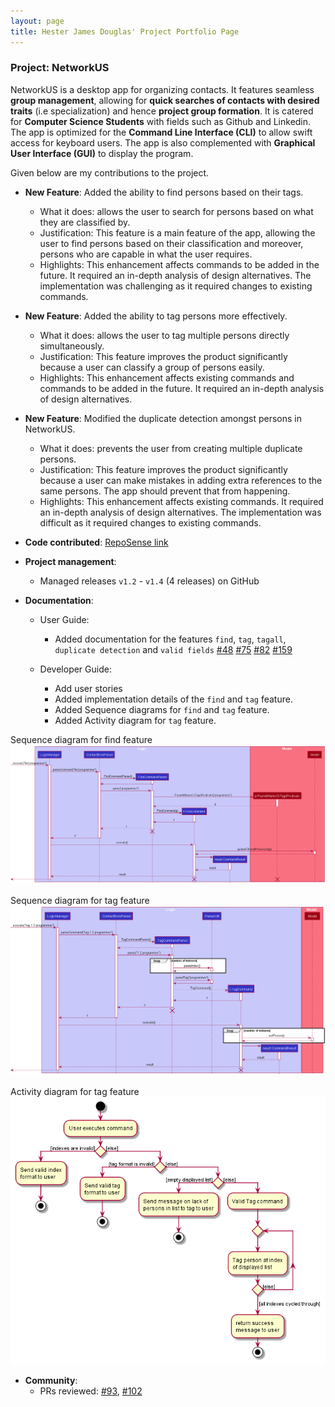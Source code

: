 ```yaml
---
layout: page
title: Hester James Douglas' Project Portfolio Page
---
```


### Project: NetworkUS

NetworkUS is a desktop app for organizing contacts. It features seamless **group management**, allowing for **quick searches of contacts with desired traits** (i.e specialization) and hence **project group formation**. It is catered for **Computer Science Students** with fields such as Github and Linkedin. The app is optimized for the **Command Line Interface (CLI)** to allow swift access for keyboard users. The app is also complemented with **Graphical User Interface (GUI)** to display the program.

Given below are my contributions to the project.

* **New Feature**: Added the ability to find persons based on their tags.
    * What it does: allows the user to search for persons based on what they are classified by.
    * Justification: This feature is a main feature of the app, allowing the user to find persons based on their classification and moreover, persons who are capable in what the user requires.
    * Highlights: This enhancement affects commands to be added in the future. It required an in-depth analysis of design alternatives. The implementation was challenging as it required changes to existing commands.

* **New Feature**: Added the ability to tag persons more effectively.
    * What it does: allows the user to tag multiple persons directly simultaneously.
    * Justification: This feature improves the product significantly because a user can classify a group of persons easily.
    * Highlights: This enhancement affects existing commands and commands to be added in the future. It required an in-depth analysis of design alternatives.

* **New Feature**: Modified the duplicate detection amongst persons in NetworkUS.
    * What it does: prevents the user from creating multiple duplicate persons.
    * Justification: This feature improves the product significantly because a user can make mistakes in adding extra references to the same persons. The app should prevent that from happening.
    * Highlights: This enhancement affects existing commands. It required an in-depth analysis of design alternatives. The implementation was difficult as it required changes to existing commands.

* **Code contributed**: [RepoSense link](https://nus-cs2103-ay2122s1.github.io/tp-dashboard/#breakdown=true&search=e0543403)

* **Project management**:
    * Managed releases `v1.2` - `v1.4` (4 releases) on GitHub
    
* **Documentation**:
  * User Guide:
    * Added documentation for the features `find`, `tag`, `tagall`, `duplicate detection` and `valid fields` [\#48](https://github.com/AY2122S1-CS2103T-T10-3/tp/pull/48) [\#75](https://github.com/AY2122S1-CS2103T-T10-3/tp/pull/75) [\#82](https://github.com/AY2122S1-CS2103T-T10-3/tp/pull/82) [\#159](https://github.com/AY2122S1-CS2103T-T10-3/tp/pull/159)
    
  * Developer Guide:
    * Add user stories
    * Added implementation details of the `find` and `tag` feature.
    * Added Sequence diagrams for `find` and `tag` feature.
    * Added Activity diagram for `tag` feature.
  
Sequence diagram for find feature
![FindSequenceDiagram](../images/FindTagSequenceDiagram.png)

Sequence diagram for tag feature
![TagSequenceDiagram](../images/TagSequenceDiagram.png)

Activity diagram for tag feature
![TagSequenceDiagram](../images/TagActivityDiagram.png)

* **Community**:
    * PRs reviewed: [\#93](https://github.com/AY2122S1-CS2103T-T10-3/tp/pull/93), [\#102](https://github.com/AY2122S1-CS2103T-T10-3/tp/pull/102)
    
